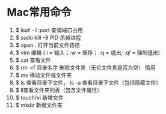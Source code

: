 # Mac常用命令

1. $ lsof - I :port  查询端口占用
2. $ sudo kill -9 PID 杀掉进程
3. $ open . 打开当前文件路径
4. $ vim  编辑 ( i = 输入；:w = 保存； :q = 退出; :q! = 强制退出)
5. $ cat  查看文件
6. $ rm -rf 目录名字 删除文件夹（无论文件夹是否为空） 慎用
7. $ mv 移动文件或文件夹
8. $ ls 查看目录下文件， ls -a 查看目录下文件（包括隐藏文件）
9. $ ll查看文件夹列表（包含文件属性）
10. $ touch/vi 新增文件
11. $ mkdir 新增文件夹